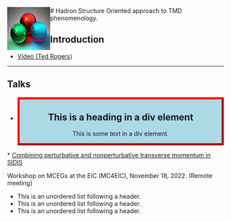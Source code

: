 <html>
<head>
<style>
.myDiv {
  border: 5px outset red;
  background-color: lightblue;
  text-align: center;
}
</style>
</head>
<body>



</body>
</html>
<img style="float: left;" alt="" src="images/3quarks.png" width="100" height="100">  
#   Hadron Structure Oriented approach to TMD phenomenology. 


## Introduction
*   <a href="https://www.youtube.com/watch?v=7Wqx9yhBXuI&t=4382s" target="_blank"> Video (Ted Rogers) </a>

* * *

##  Talks
* <div class="myDiv">
  <h2>This is a heading in a div element</h2>
  <p>This is some text in a div element.</p>
</div>
* <a href="https://github.com/hso-tmd/hso-tmd.github.io/blob/main/slides/tr/MC_EIC_2022.pdf" target="_blank"> 
  Combining perturbative and nonperturbative transverse momentum in SIDIS</a> 
  <p>Workshop on MCEGs at the EIC (MC4EIC), November 18, 2022. (Remote meeting)</p>

*   This is an unordered list following a header.
*   This is an unordered list following a header.
*   This is an unordered list following a header.
